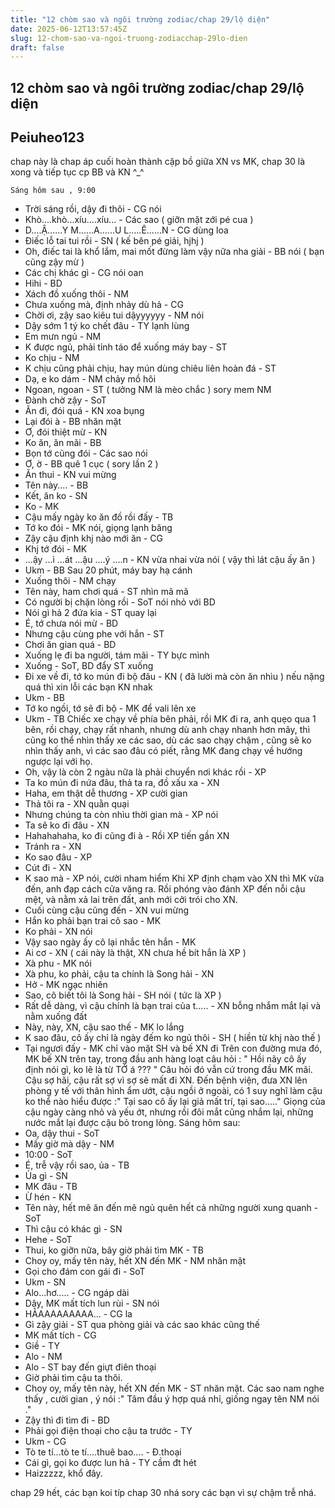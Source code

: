 ```yaml
---
title: "12 chòm sao và ngôi trường zodiac/chap 29/lộ diện"
date: 2025-06-12T13:57:45Z
slug: 12-chom-sao-va-ngoi-truong-zodiacchap-29lo-dien
draft: false
---
```


## 12 chòm sao và ngôi trường zodiac/chap 29/lộ diện

## Peiuheo123

chap này là chap áp cuối hoàn thành cặp bồ giữa XN vs MK, chap 30 là xong và tiếp tục cp BB và KN ^_^

    Sáng hôm sau , 9:00
- Trời sáng rồi, dậy đi thôi - CG nói
- Khò....khò...xíu....xíu... - Các sao ( giỡn mặt zới pé cua )
- D....Ậ......Y M......A......U L.....Ê......N - CG dùng loa 
- Điếc lỗ tai tui rồi -  SN ( kế bên pé giải, hjhj )
- Oh, điếc tai là khổ lắm, mai mốt đừng làm vậy nữa nha giải - BB nói ( bạn cũng zậy mừ )
- Các chị khác gì - CG nói oan
- Hihi - BD
- Xách đồ xuống thôi - NM
- Chưa xuống mà, định nhảy dù hả - CG
- Chời ơi, zậy sao kiêu tui dậyyyyyy - NM nói
- Dậy sớm 1 tý ko chết đâu - TY lạnh lùng
- Em mưn ngủ - NM 
- K được ngủ, phải tỉnh táo để xuống máy bay - ST
- Ko chịu - NM
- K chịu cũng phải chịu, hay mún dùng chiêu liên hoàn đá - ST
- Dạ, e ko dám - NM chảy mồ hôi
- Ngoan, ngoan - ST ( tưởng NM là mèo chắc ) sory mem NM
- Đành chờ zậy - SoT
- Ăn đi, đói quá - KN xoa bụng
- Lại đói à - BB nhăn mặt
- Ơ, đói thiệt mừ - KN
- Ko ăn, ăn mãi - BB
- Bọn tớ cũng đói - Các sao nói
- Ơ, ờ - BB quê 1 cục ( sory lần 2 )
- Ăn thui - KN vui mừng
- Tên này.... - BB
- Kết, ăn ko - SN 
- Ko - MK
- Cậu mấy ngày ko ăn đồ rồi đấy - TB
- Tớ ko đói - MK nói, giọng lạnh băng
- Zậy cậu định khj nào mới ăn - CG 
- Khj tớ đói - MK 
- ...ậy ...ì ...át ...ậu ....ý ....n - KN vừa nhai vừa nói ( vậy thì lát cậu ấy ăn )
- Ukm - BB
Sau 20 phút, máy bay hạ cánh 
- Xuống thôi - NM chạy
- Tên này, ham chơi quá - ST nhìn mã mã 
- Có người bị chặn lòng rồi - SoT nói nhỏ với BD
- Nói gì hả 2 đứa kia - ST quay lại
- É, tớ chưa nói mừ - BD
- Nhưng cậu cùng phe với hắn - ST
- Chơi ăn gian quá - BD
- Xuống lẹ đi ba người, tám mãi - TY bực mình
- Xuống - SoT, BD đẩy ST xuống
- Đi xe về đi, tớ ko mún đi bộ đâu - KN ( đã lười mà còn ăn nhìu ) nếu nặng quá thì xin lỗi các bạn KN nhak
- Ukm - BB
- Tớ ko ngồi, tớ sẽ đi bộ - MK để vali lên xe
- Ukm - TB
Chiếc xe chạy về phía bên phải, rồi MK đi ra, anh quẹo qua 1 bên, rồi chạy, chạy rất nhanh, nhưng dù anh chạy nhanh hơn mây, thì cũng ko thể nhìn thấy xe các sao, dù các sao chạy chậm , cũng sẽ ko nhìn thấy anh, vì các sao đâu có piết, rằng MK đang chạy về hướng ngược lại với họ.
- Oh, vậy là còn 2 ngàu nữa là phải chuyển nơi khác rồi - XP
- Ta ko mún đi nứa đâu, thả ta ra, đồ xấu xa - XN
- Haha, em thật dễ thương - XP cười gian
- Thả tôi ra - XN quằn quại
- Nhưng chúng ta còn nhìu thời gian mà - XP nói
- Ta sẽ ko đi đâu - XN
- Hahahahaha, ko đi cũng đi à - Rồi XP tiến gần XN
- Tránh ra - XN
- Ko sao đâu - XP
- Cút đi - XN
- K sao mà - XP nói, cười nham hiểm
Khi XP định chạm vào XN thì MK vừa đến, anh đạp cách cửa văng ra. Rồi phóng vào đánh XP đến nỗi cậu mệt, và nằm xả lai trên đất, anh mới cởi trói cho XN. 
- Cuối cùng cậu cũng đến - XN vui mừng
- Hắn ko phải bạn trai cô sao - MK 
- Ko phải - XN nói
- Vậy sao ngày ấy cô lại nhắc tên hắn - MK
- Ai cơ - XN ( cái này là thật, XN chưa hề bít hắn là XP )
- Xà phu - MK nói
- Xà phu, ko phải, cậu ta chính là Song hải - XN
- Hở - MK ngạc nhiên
- Sao, cô biết tôi là Song hải - SH nói ( tức là XP )
- Rất dễ dàng, vì cậu chính là bạn trai của t..... - XN bỗng nhắm mắt lại và nằm xuống đất 
- Này, này, XN, cậu sao thế - MK lo lắng
- K sao đâu, cô ấy chỉ là ngày đếm ko ngủ thôi - SH ( hiền từ khj nào thế )
- Tại ngươi đấy - MK chỉ vào mặt SH và bế XN đi 
Trên con đường mưa đó, MK bế XN trên tay, trong đầu anh hàng loạt câu hỏi : " Hồi nãy cô ấy định nói gì, ko lẽ là từ TỚ á ??? " Câu hỏi đó vẫn cứ trong đầu MK mãi. Cậu sợ hãi, cậu rất sợ vì sợ sẽ mất đi XN.
Đến bệnh viện, đưa XN lên phòng y tế với thân hình ẩm ướt, cậu ngồi ở ngoài, có 1 suy nghĩ làm cậu ko thể nào hiểu được :" Tại sao cô ấy lại giả mất trí, tại sao....." Giọng của cậu ngày càng nhỏ và yếu ớt, nhưng rồi đôi mắt cũng nhắm lại, những nước mắt lại được cậu bỏ trong lòng.
Sáng hôm sau:
- Oa, dậy thui - SoT
- Mấy giờ mà dậy - NM
- 10:00 - SoT
- É, trễ vậy rồi sao, ủa - TB 
- Ủa gì - SN
- MK đâu - TB
- Ừ hén - KN
- Tên này, hết mê ăn đến mê ngủ quên hết cả những người xung quanh - SoT
- Thì cậu có khác gì - SN 
- Hehe - SoT
- Thui, ko giỡn nữa, bây giờ phải tìm MK - TB
- Choy oy, mấy tên này, hết XN đến MK - NM nhăn mặt
- Gọi cho đám con gái đi - SoT
- Ukm - SN
- Alo...hơ..... - CG ngáp dài
- Dậy, MK mất tích lun rùi - SN nói
- HẢAAAAAAAAA... - CG la 
- Gì zậy giải - ST qua phòng giải và các sao khác cũng thế 
- MK mất tích - CG
- Giề - TY
- Alo - NM
- Alo - ST bay đến giựt điên thoại
- Giờ phải tìm cậu ta thôi.
- Choy oy, mấy tên này, hết XN đến MK - ST nhăn mặt.
Các sao nam nghe thấy , cười gian , ý nói :" Tâm đầu ý hợp quá nhỉ, giống ngay tên NM nói ."
- Zậy thì đi tìm đi - BD
- Phải gọi điện thoại cho cậu ta trước - TY
- Ukm - CG
- Tò te tí...tò te tí....thuê bao.... - Đ.thoại
- Cái gì, gọi ko được lun hả - TY cầm đt hét
- Haizzzzz, khổ đây.

chap 29 hết, các bạn koi típ chap 30 nhá
sory các bạn vì sự chậm trễ nhá.